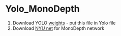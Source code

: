 # Yolo_MonoDepth
1. Download YOLO [weights](https://pjreddie.com/media/files/yolov3.weights) - put this file in Yolo file
2. Download [NYU net](https://s3-eu-west-1.amazonaws.com/densedepth/nyu.h5) for MonoDepth network
